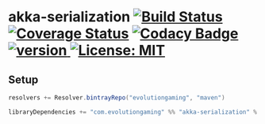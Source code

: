 # akka-serialization [![Build Status](https://travis-ci.org/evolution-gaming/akka-serialization.svg)](https://travis-ci.org/evolution-gaming/akka-serialization) [![Coverage Status](https://coveralls.io/repos/evolution-gaming/akka-serialization/badge.svg)](https://coveralls.io/r/evolution-gaming/akka-serialization) [![Codacy Badge](https://api.codacy.com/project/badge/Grade/3555ab244b0644969c17db2d2d7ee24a)](https://www.codacy.com/app/evolution-gaming/akka-serialization?utm_source=github.com&amp;utm_medium=referral&amp;utm_content=evolution-gaming/akka-serialization&amp;utm_campaign=Badge_Grade) [ ![version](https://api.bintray.com/packages/evolutiongaming/maven/akka-serialization/images/download.svg) ](https://bintray.com/evolutiongaming/maven/akka-serialization/_latestVersion) [![License: MIT](https://img.shields.io/badge/License-MIT-yellowgreen.svg)](https://opensource.org/licenses/MIT)

## Setup

```scala
resolvers += Resolver.bintrayRepo("evolutiongaming", "maven")

libraryDependencies += "com.evolutiongaming" %% "akka-serialization" % "1.0.0"
```
